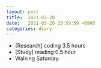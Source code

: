 ```yaml
---
layout: post
title:  2021-03-20
date:   2021-03-20 23:59:59 +0900
categories: diary
---
```


- [Research] coding 3.5 hours
- [Study] reading 0.5 hour
- Walking Saturday.
